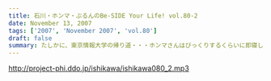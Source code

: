 ```yaml
---
title: 石川・ホンマ・ぶるんのBe-SIDE Your Life! vol.80-2
date: November 13, 2007
tags: ['2007', 'November 2007', 'vol.80']
draft: false
summary: たしかに、東京情報大学の帰り道・・・ホンマさんはびっくりするくらいに即寝していました！いったいどうしたらあんなにすぐに寝れるのだろう・・・。のび太くん並みですよ。アレは。NAMAE
---
```


http://project-phi.ddo.jp/ishikawa/ishikawa080_2.mp3